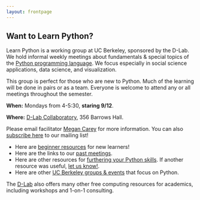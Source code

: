 ```yaml
---
layout: frontpage
---
```


## Want to Learn Python?

Learn Python is a working group at UC Berkeley, sponsored by the D-Lab. We hold informal weekly meetings about fundamentals & special topics of the [Python programming language](https://python.org/). We focus especially in social science applications, data science, and visualization. 

This group is perfect for those who are new to Python. Much of the learning will be done in pairs or as a team. Everyone is welcome to attend any or all meetings throughout the semester.

**When:** Mondays from 4-5:30, **staring 9/12**.


**Where:** [D-Lab Collaboratory](http://dlab.berkeley.edu/space), 356 Barrows Hall.

Please email facilitator [Megan Carey](mailto:mcarey@berkeley.edu) for more information. You can also [subscribe here](https://calmail.berkeley.edu/manage/list/listinfo/learnpython@lists.berkeley.edu) to our mailing list!

* Here are [beginner resources](/learn) for new learners!
* Here are the links to our [past meetings](/past).
* Here are other resources for [furthering your Python skills](/resources). If another resource was useful, [let us know!](mailto:mcarey@berkeley.edu).
* Here are other [UC Berkeley groups & events](/community) that focus on Python.

The [D-Lab](http://dlab.berkeley.edu) also offers many other free computing resources for academics, including workshops and 1-on-1 consulting.